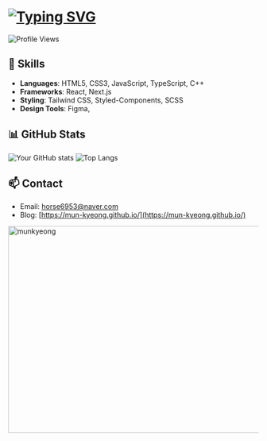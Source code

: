 # [![Typing SVG](https://readme-typing-svg.demolab.com?font=Comic+Relief&pause=1000&color=000000&width=435&lines=%F0%9F%91%8B+Hi%2C+I'm+Munkyeong)](https://git.io/typing-svg)

![Profile Views](https://komarev.com/ghpvc/?username=mun-kyeong&color=blue&style=flat)


## 🚀 Skills
- **Languages**: HTML5, CSS3, JavaScript, TypeScript, C++
- **Frameworks**: React, Next.js
- **Styling**: Tailwind CSS, Styled-Components, SCSS
- **Design Tools**: Figma, 


## 📊 GitHub Stats
![Your GitHub stats](https://github-readme-stats.vercel.app/api?username=mun-kyeong&show_icons=true&theme=tokyonight)
![Top Langs](https://github-readme-stats.vercel.app/api/top-langs/?username=mun-kyeong&layout=compact&theme=tokyonight)



## 📫 Contact
- Email: horse6953@naver.com
- Blog: [https://mun-kyeong.github.io/](https://mun-kyeong.github.io/)

<img width="597" height="417" alt="munkyeong" src="https://github.com/user-attachments/assets/4357714e-ae90-4d55-903f-1b492dde3afc" />

